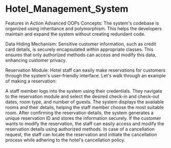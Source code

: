# Hotel_Management_System

Features in Action
Advanced OOPs Concepts: The system's codebase is organized using inheritance and polymorphism. This helps the developers maintain and expand the system without creating redundant code.

Data Hiding Mechanism: Sensitive customer information, such as credit card details, is securely encapsulated within appropriate classes. This ensures that only authorized methods can access and modify this data, enhancing customer privacy.

Reservation Module: Hotel staff can easily make reservations for customers through the system's user-friendly interface. Let's walk through an example of making a reservation:

A staff member logs into the system using their credentials.
They navigate to the reservation module and select the desired check-in and check-out dates, room type, and number of guests.
The system displays the available rooms and their details, helping the staff member choose the most suitable room.
After confirming the reservation details, the system generates a unique reservation ID and stores the information securely.
If the customer wants to modify the reservation, the staff can easily access and modify the reservation details using authorized methods.
In case of a cancellation request, the staff can locate the reservation and initiate the cancellation process while adhering to the hotel's cancellation policy.
